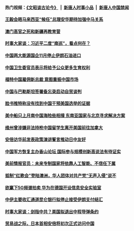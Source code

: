 #### 热门视频：[《文昭谈古论今》](https://github.com/gfw-breaker/wenzhao/blob/master/README.md?t=10241833) &nbsp;|&nbsp; [新唐人时事小品](https://github.com/gfw-breaker/ntdtv-comedy/blob/master/README.md?t=10241833) &nbsp;|&nbsp; [新唐人中国禁闻](https://github.com/gfw-breaker/ntdtv-news/blob/master/README.md?t=10241833)

#### [王毅会晤马来西亚“候任”总理安华期待加强中马关系 ](../pages/zyyyoeqqvi/4627354.md?t=10241833) 

#### [澳门高官之死和新疆再教育营](../pages/zyyyoeqqvi/4627327.md?t=10241833) 

#### [时事大家谈：习近平二度“南巡”，看点何在？](../pages/zyyyoeqqvi/4627283.md?t=10241833) 

#### [中国两大能源国企11月停止伊朗石油进口](../pages/zyyyoeqqvi/4627166.md?t=10241833) 

#### [中国卫生委官员表示将给予公众更多生育权利](../pages/zyyyoeqqvi/4627065.md?t=10241833) 

#### [福特中国雇佣新总裁 意图重振中国市场](../pages/zyyyoeqqvi/4627010.md?t=10241833) 

#### [中国与巴勒斯坦签署备忘录启动自贸谈判](../pages/zyyyoeqqvi/4626996.md?t=10241833) 

#### [脸书推特称没有找到中国干预美国选举的证据](../pages/zyyyoeqqvi/4626983.md?t=10241833) 

#### [美中船只上月南中国海险些相撞 东南亚国家与北京寻求解决方案](../pages/zyyyoeqqvi/4626969.md?t=10241833) 

#### [维州曾涉嫌非法持枪中国留学生离开美国前往加拿大](../pages/zyyyoeqqvi/4626963.md?t=10241833) 

#### [安倍访华前发表政策演讲誓言推动日中友好](../pages/zyyyoeqqvi/4626950.md?t=10241833) 

#### [中国军方恢复主办香山论坛 国际参与规模创新高说法有待证实](../pages/zyyyoeqqvi/4626873.md?t=10241833) 

#### [美前情报官员：未来专制国家将依靠人工智能、不信任下属](../pages/zyyyoeqqvi/4626772.md?t=10241833) 

#### [抵制“红歌会”登陆澳洲，华人团体对共产党“无声入侵”说不](../pages/zyyyoeqqvi/4626770.md?t=10241833) 

#### [欲赢下5G频谱拍卖 华为在德国开设信息安全实验室](../pages/zyyyoeqqvi/4626324.md?t=10241833) 

#### [中伊主要收汇通道昆仑银行拟停止接受伊朗支付结汇 ](../pages/zyyyoeqqvi/4625852.md?t=10241833) 

#### [时事大家谈：剑指中共？美国拟退出中程导弹条约](../pages/zyyyoeqqvi/4625836.md?t=10241833) 

#### [贸易战之际，日本首相安倍将初次正式访问中国](../pages/zyyyoeqqvi/4625825.md?t=10241833) 

